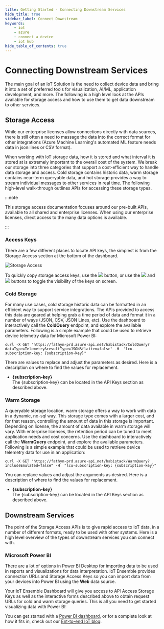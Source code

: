 ```yaml
---
title: Getting Started - Connecting Downstream Services
hide_title: true
sidebar_label: Connect Downstream
keywords:
    - iot
    - azure
    - connect a device
    - iot hub
hide_table_of_contents: true
---
```


# Connecting Downstream Services

The main goal of an IoT Solution is the need to collect device data and bring it into a set of preferred tools for visualization, AI/ML, application development, and more.  The following is a high level look at the APIs available for storage access and how to use them to get data downstream to other services.

## Storage Access

While our enterprise licenses allow connections directly with data sources, there is still often a need to massage the data into the correct format for other integrations (Azure Machine Learning's automated ML feature needs data in json lines or CSV format).  

When working with IoT storage data, how it is stored and what interval it is stored at is extremely important to the overall cost of the system.  We break our storage into three categories that support a cost-efficient way to handle data storage and access.  Cold storage contains historic data, warm storage contains near-term queryable data, and hot storage provides a way to stream individual messages to other services in real time.  The following high-level walk-through outlines APIs for accessing these storage types.

:::note

This storage access documentation focuses around our pre-built APIs, available to all shared and enterprise licenses.  When using our enterprise licenses, direct access to the many data options is available.  

<!-- For more information read our complete guide on [storage access](../developers/storage-access/overview). -->

:::

### Access Keys

There are a few different places to locate API keys, the simplest is from the Storage Access section at the bottom of the dashboard.

![Storage Access](/img/screenshots/dashboard-storage-access.png)

To quickly copy storage access keys, use the <img src="/img/screenshots/icon-copy.png" class="text-image" /> button, or use the <img src="/img/screenshots/icon-view.png" class="text-image" /> and <img src="/img/screenshots/icon-hide.png" class="text-image" /> buttons to toggle the visibility of the keys on screen.  

<!-- If needing to regenerate either of the keys, use the <img src="/img/screenshots/icon-refresh.png" class="text-image" /> button. -->

### Cold Storage

For many use cases, cold storage historic data can be formatted in an efficient way to support service integrations.  The APIs provided to access this data are geared at helping grab a time period of data and format it in a number of ways (JSON, CSV, JSON Lines, etc).  Use the dashboard to interactively call the **ColdQuery** endpoint, and explore the available parameters.  Following is a simple example that could be used to retrieve device telemetry data for Microsoft Power BI:

```cli
curl -X GET "https://fathym-prd.azure-api.net/habistack/ColdQuery?dataType=Telemetry&resultType=JSON&flatten=false" -H  "lcu-subscription-key: {subscription-key}"
```

There are values to replace and adjust the parameters as desired.  Here is a description on where to find the values for replacement.

- **{subscription-key}**  
The {subscription-key} can be located in the API Keys section as described above.

### Warm Storage

A queryable storage location, warm storage offers a way to work with data in a dynamic, no-sql way.  This storage type comes with a larger cost, and for that reason, controlling the amount of data in this storage is important.  Depending on license, the amount of data available in warm storage will vary.  With enterprise licenses, the retention period can be tuned to meet application needs and cost concerns.  Use the dashboard to interactively call the **WarmQuery** endpoint, and explore the available parameters.  Following is a simple example that could be used to retrieve device telemetry data for use in an application:

```cli
curl -X GET "https://fathym-prd.azure-api.net/habistack/WarmQuery?includeEmulated=false" -H  "lcu-subscription-key: {subscription-key}"
```

You can replace values and adjust the arguments as desired.  Here is a description of where to find the values for replacement.

- **{subscription-key}**  
The {subscription-key} can be located in the API Keys section as described above.

<!-- 
### Hot Storage

#### Webhooks

## Example Connections

The purpose of the storage access APIs is to provide a secure way to access data for visualizations, AI/ML, application development and more.  Using the provided APIs, many different types of integrations are possible.  For a complete look, read the [storage access guide](../developers/storage-access/overview) or dive right into [the examples](../developers/storage-access//overview).
 -->

## Downstream Services

 The point of the Storage Access APIs is to give rapid access to IoT data, in a number of different formats, ready to be used with other systems.  Here is a high level overview of the types of downstream services you can connect with.

### Microsoft Power BI

There are a lot of options in Power BI Desktop for importing data to be used in reports and visualizations for data interpretation.  IoT Ensemble provides connection URLs and Storage Access Keys so you can import data from your devices into Power BI using the **Web** data source.

Your IoT Ensemble Dashboard will give you access to API Access Storage Keys as well as the interactive forms described above to obtain request URLs for cold and warm storage queries.  This is all you need to get started visualizing data with Power BI!

You can get started with a [Power BI dashboard](../developers/storage-access/power-bi), or for a complete look at how it fits in, check out our [Ent-to-end IoT blog](https://www.habistack.com/blog/raspberry-pi-dht11-node-red-habistack-power-bi).
